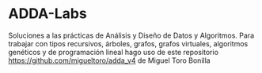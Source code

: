 # ADDA-Labs

Soluciones a las prácticas de Análisis y Diseño de Datos y Algoritmos.
Para trabajar con tipos recursivos, árboles, grafos, grafos virtuales, algoritmos genéticos y de programación lineal hago uso de este repositorio https://github.com/migueltoro/adda_v4 de Miguel Toro Bonilla
